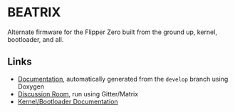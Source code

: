 # BEATRIX

Alternate firmware for the Flipper Zero built from the ground up, kernel, bootloader, and all.

## Links
- [Documentation](https://june-beatitudes.github.io/beatrix), automatically generated from the `develop` branch using Doxygen
- [Discussion Room](https://matrix.to/#/#beatrix:gitter.im), run using Gitter/Matrix
- [Kernel/Bootloader Documentation](kernel/README.md)
